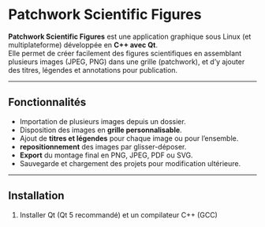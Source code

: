# Patchwork Scientific Figures

**Patchwork Scientific Figures** est une application graphique sous Linux (et multiplateforme) développée en **C++ avec Qt**.  
Elle permet de créer facilement des figures scientifiques en assemblant plusieurs images (JPEG, PNG) dans une grille (patchwork), et d’y ajouter des titres, légendes et annotations pour publication.

---

## Fonctionnalités

- Importation de plusieurs images depuis un dossier.
- Disposition des images en **grille personnalisable**.
- Ajout de **titres et légendes** pour chaque image ou pour l’ensemble.
- **repositionnement** des images par glisser-déposer.
- **Export** du montage final en PNG, JPEG, PDF ou SVG.
- Sauvegarde et chargement des projets pour modification ultérieure.

---

## Installation

1. Installer Qt (Qt 5 recommandé) et un compilateur C++ (GCC)